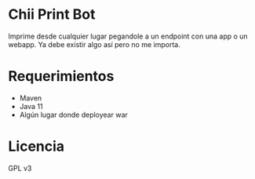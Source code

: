 # Chii Print Bot
Imprime desde cualquier lugar pegandole a un endpoint con una app o un webapp. Ya debe existir algo así pero no me importa.
# Requerimientos
* Maven
* Java 11
* Algún lugar donde deployear war

# Licencia
GPL v3